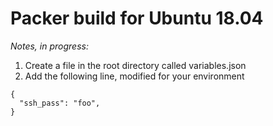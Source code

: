 # Packer build for Ubuntu 18.04

_Notes, in progress:_

1. Create a file in the root directory called variables.json
2. Add the following line, modified for your environment

```
{
  "ssh_pass": "foo",
}
```

